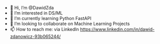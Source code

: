 - 👋 Hi, I’m @DawidZda
- 👀 I’m interested in DS/ML 
- 🌱 I’m currently learning Python FastAPI
- 💞️ I’m looking to collaborate on Machine Learning Projects
- 📫 How to reach me: via LinkedIn https://www.linkedin.com/in/dawid-zdanowicz-93b065244/

<!---
DawidZda/DawidZda is a ✨ special ✨ repository because its `README.md` (this file) appears on your GitHub profile.
You can click the Preview link to take a look at your changes.
--->
